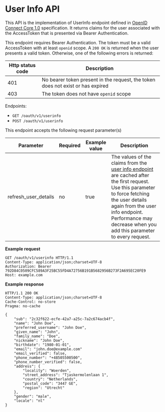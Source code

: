 # User Info API

This API is the implementation of UserInfo endpoint defined in [OpenID Connect Core 1.0](https://openid.net/specs/openid-connect-core-1_0.html#UserInfo) specification.
It returns claims for the user associated with the AccessToken that is presented via Bearer Authentication. 

This endpoint requires Bearer Authentication. The token must be a valid AccessToken with at least `openid` scope.
A `200 OK` is returned when the user presents a valid token. Otherwise, one of the following errors is returned:

| Http status code | Description                                                                      |
|------------------|----------------------------------------------------------------------------------|
| 401              | No bearer token present in the request, the token does not exist or has expired  |
| 403              | The token does not have `openid` scope                                           |

Endpoints: 

* `GET /oauth/v1/userinfo`
* `POST /oauth/v1/userinfo`

This endpoint accepts the following request parameter(s) 

| Parameter            | Required | Example value | Description
|----------------------|----------|---------------|---------------------------------------------------------------------------------------------------------
| refresh_user_details | no       |  true         | The values of the claims from the [user info endpoint](../../topics/general-app-config/identity-providers/identity-providers.md#configure-user-info-endpoint) are cached after the first request. Use this parameter to force fetching the user details again from the user info endpoint. Performance may decrease when you add this parameter to every request.  


**Example request**
```http
GET /oauth/v1/userinfo HTTP/1.1
Content-Type: application/json;charset=UTF-8
Authorization: Bearer 792D84C0509CFC589A3F25BC55FD4A72756B191B5682956B273F2A695EC20FE9
Host: example.com
```

**Example response**

```http
HTTP/1.1 200 OK
Content-Type: application/json;charset=UTF-8
Cache-Control: no-store
Pragma: no-cache
 
{
    "sub": "2c32f622-ecfe-42a7-a25c-7a2c674acb4f",
    "name": "John Doe",
    "preferred_username": "John Doe",
    "given_name": "John",    
    "family_name": "Doe",
    "nickname": "John Doe",
    "birthdate": "1980-01-01",
    "email": "john.doe@example.com"
    "email_verified": false,
    "phone_number": "+48505500500",
    "phone_number_verified": false,
    "address": {
        "locality": "Woerden",
        "street_address": "Tjaskermolenlaan 1",
        "country": "Netherlands",
        "postal_code": "3447 GE",
        "region": "Utrecht"
    },
    "gender": "male",
    "locale": "nl"
}
```
